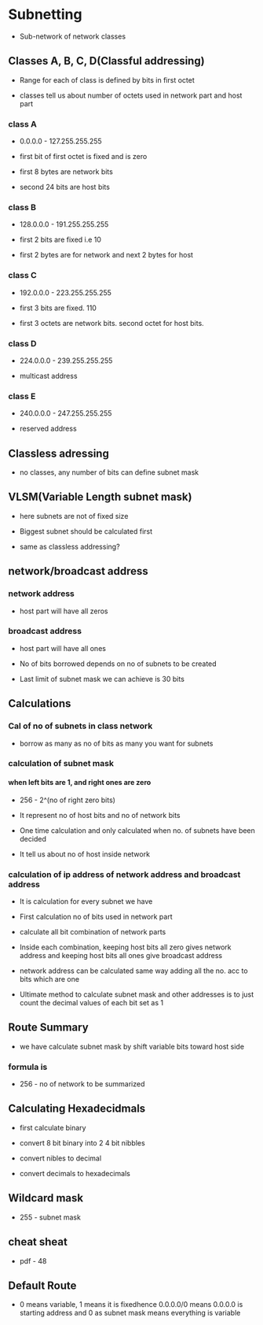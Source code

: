 
# Subnetting  

* Sub-network of network classes   

## Classes A, B, C, D(Classful addressing)   

* Range for each of class is defined by bits in first octet   

* classes tell us about number of octets used in network part and host part   

### class A   

* 0.0.0.0 - 127.255.255.255   

* first bit of first octet is fixed and is zero   

* first 8 bytes are network bits   

* second 24 bits are host bits   

### class B   

* 128.0.0.0 - 191.255.255.255   

* first 2 bits are fixed i.e 10   

* first 2 bytes are for network and next 2 bytes for host   

### class C   

* 192.0.0.0 - 223.255.255.255   

* first 3 bits are fixed. 110   

* first 3 octets are network bits. second octet for host bits.   

### class D   

* 224.0.0.0 - 239.255.255.255   

* multicast address   

### class E   

* 240.0.0.0 - 247.255.255.255   

* reserved address   

## Classless adressing   

* no classes, any number of bits can define subnet mask   

## VLSM(Variable Length subnet mask)   

* here subnets are not of fixed size   

* Biggest subnet should be calculated first   

* same as classless addressing?   

## network/broadcast address   

### network address   

* host part will have all zeros   

### broadcast address   

* host part will have all ones   

* No of bits borrowed depends on no of subnets to be created   

* Last limit of subnet mask we can achieve is 30 bits   

## Calculations   

### Cal of no of subnets in class network   

* borrow as many as no of bits as many you want for subnets   

### calculation of subnet mask   

#### when left bits are 1, and right ones are zero   

* 256 - 2^(no of right zero bits)   

* It represent no of host bits and no of network bits   

* One time calculation and only calculated when no. of subnets have been decided   

* It tell us about no of host inside network   

### calculation of ip address of network address and broadcast address   

* It is calculation for every subnet we have   

* First calculation no of bits used in network part   

* calculate all bit combination of network parts   

* Inside each combination, keeping host bits all zero gives network address and keeping host bits all ones give broadcast address   

* network address can be calculated same way adding all the no. acc to bits which are one   

* Ultimate method to calculate subnet mask and other addresses is to just count the decimal values of each bit set as 1   

## Route Summary   

* we have calculate subnet mask by shift  variable bits toward host side   

### formula is   

* 256 - no of network to be summarized   

## Calculating Hexadecidmals   

* first calculate binary   

* convert 8 bit binary into 2 4 bit nibbles   

* convert nibles to decimal   

* convert decimals to hexadecimals   

## Wildcard mask   

* 255 - subnet mask   

## cheat sheat   

* pdf - 48   

## Default Route   

* 0 means variable, 1 means it is fixedhence 0.0.0.0/0 means 0.0.0.0 is starting address and 0 as subnet mask means everything is variable   

